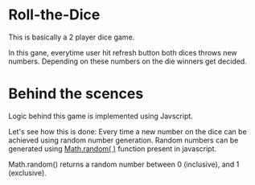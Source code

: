 # Roll-the-Dice
<p>This is basically a 2 player dice game.</p>
In this gane, everytime user hit refresh button both dices throws new numbers.
Depending on these numbers on the die winners get decided.

# Behind the scences
<p>Logic behind this game is implemented using Javscript.</p>
Let's see how this is done:
Every time a new number on the dice can be achieved using random number generation.
Random numbers can be generated using <a href="https://www.w3schools.com/js/js_random.asp">Math.random( )</a> function present in javascript.
<p>Math.random() returns a random number between 0 (inclusive),  and 1 (exclusive).</p>



